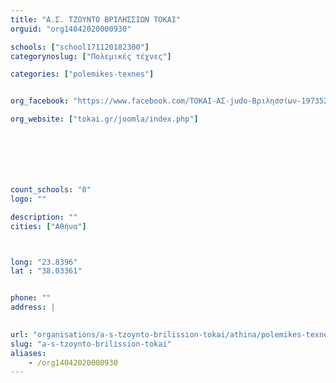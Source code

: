 ```yaml
---
title: "Α.Σ. ΤΖΟΥΝΤΟ ΒΡΙΛΗΣΣΙΩΝ ΤΟΚΑΙ"
orguid: "org14042020000930"

schools: ["school171120182300"]
categorynoslug: ["Πολεμικές τέχνες"]

categories: ["polemikes-texnes"]


org_facebook: "https://www.facebook.com/TOKAI-ΑΣ-judo-Βριλησσίων-197352470437754/"

org_website: ["tokai.gr/joomla/index.php"]







count_schools: "0"
logo: ""

description: ""
cities: ["Αθήνα"]



long: "23.8396"
lat : "38.03361"


phone: ""
address: |
    

url: "organisations/a-s-tzoynto-brilission-tokai/athina/polemikes-texnes"
slug: "a-s-tzoynto-brilission-tokai"
aliases:
    - /org14042020000930
---
```



